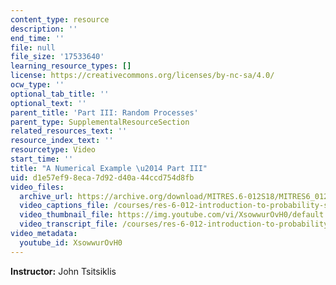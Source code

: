 ```yaml
---
content_type: resource
description: ''
end_time: ''
file: null
file_size: '17533640'
learning_resource_types: []
license: https://creativecommons.org/licenses/by-nc-sa/4.0/
ocw_type: ''
optional_tab_title: ''
optional_text: ''
parent_title: 'Part III: Random Processes'
parent_type: SupplementalResourceSection
related_resources_text: ''
resource_index_text: ''
resourcetype: Video
start_time: ''
title: "A Numerical Example \u2014 Part III"
uid: d1e57ef9-8eca-7d92-d40a-44ccd754d8fb
video_files:
  archive_url: https://archive.org/download/MITRES.6-012S18/MITRES6_012S18_L26-04_300k.mp4
  video_captions_file: /courses/res-6-012-introduction-to-probability-spring-2018/85979b6eb9935dfc8c9b104fcd0aa16c_XsowwurOvH0.vtt
  video_thumbnail_file: https://img.youtube.com/vi/XsowwurOvH0/default.jpg
  video_transcript_file: /courses/res-6-012-introduction-to-probability-spring-2018/7ca92d419dce87461c4a068c0153f9eb_XsowwurOvH0.pdf
video_metadata:
  youtube_id: XsowwurOvH0
---
```


**Instructor:** John Tsitsiklis

